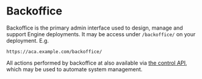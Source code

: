 # Backoffice

Backoffice is the primary admin interface used to design, manage and support Engine deployments. It may be access under `/backoffice/` on your deployment. E.g.

```http
https://aca.example.com/backoffice/
```

All actions performed by backoffice at also available via [the control API](../../api/control/), which may be used to automate system management.

